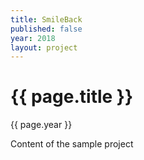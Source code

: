 ```yaml
---
title: SmileBack
published: false
year: 2018
layout: project
---
```


# {{ page.title }}
{{ page.year }}

Content of the sample project